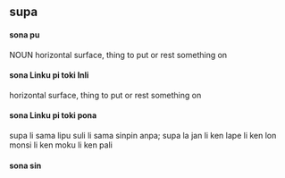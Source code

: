 ## supa

#### sona pu

NOUN horizontal surface, thing to put or rest something on

#### sona Linku pi toki Inli

horizontal surface, thing to put or rest something on

#### sona Linku pi toki pona

supa li sama lipu suli li sama sinpin anpa; supa la jan li ken lape li ken lon monsi li ken moku li ken pali

#### sona sin

